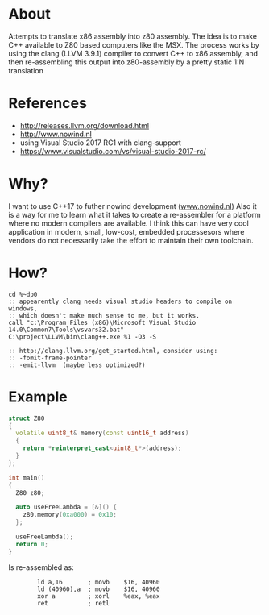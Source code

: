 # About

Attempts to translate x86 assembly into z80 assembly. The idea is to make C++ available to Z80 based computers like the MSX.
The process works by using the clang (LLVM 3.9.1) compiler to convert C++ to x86 assembly, and then re-assembling this output into z80-assembly by a pretty static 1:N translation

# References

- http://releases.llvm.org/download.html
- http://www.nowind.nl
- using Visual Studio 2017 RC1 with clang-support
- https://www.visualstudio.com/vs/visual-studio-2017-rc/

# Why?

I want to use C++17 to futher nowind development (www.nowind.nl)
Also it is a way for me to learn what it takes to create a re-assembler for a platform where no modern compilers are available.
I think this can have very cool application in modern, small, low-cost, embedded processesors where vendors do not necessarily take the effort to maintain their own toolchain.

# How?

```
cd %~dp0
:: appearently clang needs visual studio headers to compile on windows, 
:: which doesn't make much sense to me, but it works.
call "c:\Program Files (x86)\Microsoft Visual Studio 14.0\Common7\Tools\vsvars32.bat"
C:\project\LLVM\bin\clang++.exe %1 -O3 -S

:: http://clang.llvm.org/get_started.html, consider using:
:: -fomit-frame-pointer
:: -emit-llvm  (maybe less optimized?)
```

# Example

```c++
struct Z80
{
  volatile uint8_t& memory(const uint16_t address)
  {
    return *reinterpret_cast<uint8_t*>(address);
  }
};

int main()
{
  Z80 z80;

  auto useFreeLambda = [&]() {
    z80.memory(0xa000) = 0x10;
  };

  useFreeLambda();
  return 0;
}
```

Is re-assembled as:
```assembly
        ld a,16       ; movb    $16, 40960
        ld (40960),a  ; movb    $16, 40960
        xor a         ; xorl    %eax, %eax
        ret           ; retl
```        



